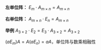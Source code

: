 **左单位阵：**
$E_m\cdot A_{m\times n}
=A_{m\times n}$

**右单位阵：**
$A_{m\times n}\cdot E_n=A_{m\times n}$

**举例**
$A_{3\times2}\cdot E_2=E_3\cdot A_{3\times2}
=A_{3\times2}$

$(aE_m)A=A(aE_n)=aA$，单位阵与数乘相融性